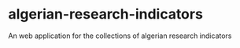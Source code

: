 # algerian-research-indicators
An web application for the collections of algerian research indicators 
